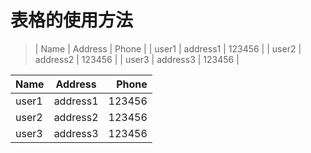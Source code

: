 # 表格的使用方法

> | Name	| Address		| Phone			|
> | user1	| address1		| 123456		|
> | user2	| address2		| 123456		|
> | user3	| address3		| 123456		|


| Name	| Address		| Phone			|
| ----- |:-------------:| -------------:|
| user1	| address1		| 123456		|
| user2	| address2		| 123456		|
| user3	| address3		| 123456		|
